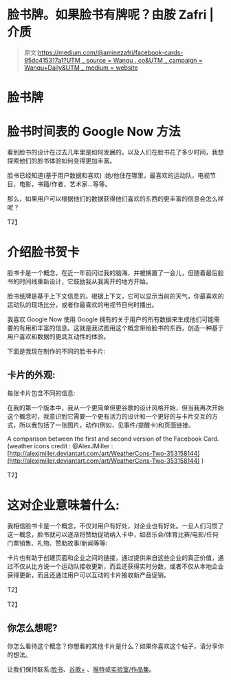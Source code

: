 # 脸书牌。如果脸书有牌呢？由胺 Zafri |介质

> 原文:[https://medium.com/@aminezafri/facebook-cards-95dc415317a1?UTM _ source = Wanqu . co&UTM _ campaign = Wanqu+Daily&UTM _ medium = website](https://medium.com/@aminezafri/facebook-cards-95dc415317a1?utm_source=wanqu.co&utm_campaign=Wanqu+Daily&utm_medium=website)

# 脸书牌

# 脸书时间表的 Google Now 方法

看到脸书的设计在过去几年里是如何发展的，以及人们在脸书花了多少时间，我想探索他们的脸书体验如何变得更加丰富。

脸书已经知道(基于用户数据和喜欢) :她/他住在哪里，最喜欢的运动队，电视节目，电影，书籍/作者，艺术家…等等。

那么，如果用户可以根据他们的数据获得他们喜欢的东西的更丰富的信息会怎么样呢？

T2】

# 介绍脸书贺卡



脸书卡是一个概念，在近一年前闪过我的脑海，并被搁置了一会儿，但随着最后脸书的时间线重新设计，它鼓励我从我离开的地方开始。

脸书纸牌是基于上下文信息的。根据上下文，它可以显示当前的天气，你最喜欢的运动队的现场比分，或者你最喜欢的电视节目何时播出。

我喜欢 Google Now 使用 Google 拥有的关于用户的所有数据来生成他们可能需要的有用和丰富的信息。这就是我试图用这个概念带给脸书的东西，创造一种基于用户喜欢和数据的更具互动性的体验。

下面是我现在制作的不同的脸书卡片:











## 卡片的外观:

每张卡片包含不同的信息:



在我的第一个版本中，我从一个更简单但更谷歌的设计风格开始，但当我再次开始这个概念时，我意识到它需要一个更有活力的设计和一个更好的与卡片交互的方式，所以我包括了一张图片，动作(例如，见事件/提醒卡)和页面链接。



A comparison between the first and second version of the Facebook Card. (weather icons credit : @AlexJMiller : [http://alexjmiller.deviantart.com/art/WeatherCons-Two-353158144](http://alexjmiller.deviantart.com/art/WeatherCons-Two-353158144) )

















T2】

# 这对企业意味着什么:

我相信脸书卡是一个概念，不仅对用户有好处，对企业也有好处。一旦人们习惯了这一概念，脸书就可以逐渐将赞助促销纳入卡中，如音乐会/体育比赛/电影/任何门票销售、礼物、赞助故事/新闻等等:



卡片也有助于创建页面和企业之间的链接，通过提供来自这些企业的真正价值，通过不仅从比方说一个运动队接收更新，而且还获得实时分数，或者不仅从本地企业获得更新，而且还通过用户可以互动的卡片接收新产品促销。



T2】

T2】

## 你怎么想呢?

你怎么看待这个概念？你想看的其他卡片是什么？如果你喜欢这个帖子，请分享你的想法。

让我们保持联系:[脸书](https://fb.com/aminezafri)、[谷歌+](https://google.com/+aminezafri) 、[推特](https://twitter.com/aminezafri)或[实验室/作品集](http://www.aminezafri.com)。
